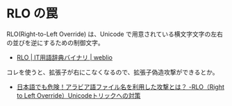 # RLO の罠

RLO(Right-to-Left Override) は、Unicode で用意されている横文字文字の左右の並びを逆にするための制御文字。

* [RLO | IT用語辞典バイナリ | weblio](https://www.weblio.jp/content/RLO)

コレを使うと、拡張子が右にこなくなるので、拡張子偽造攻撃ができるとか。

* [日本語でも危険！アラビア語ファイル名を利用した攻撃とは？ -RLO（Right to Left Override）Unicodeトリックへの対策](http://ascii.jp/elem/000/000/633/633035/)


